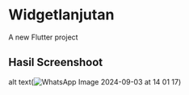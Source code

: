 # Widgetlanjutan

A new Flutter project

## Hasil Screenshoot
alt text(![WhatsApp Image 2024-09-03 at 14 01 17](https://github.com/user-attachments/assets/db70ee23-3e19-4621-b2a3-09ff45b08270))
